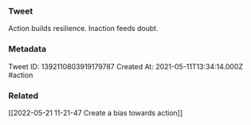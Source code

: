 ### Tweet
Action builds resilience. Inaction feeds doubt.

### Metadata
Tweet ID: 1392110803919179787
Created At: 2021-05-11T13:34:14.000Z
#action

### Related
[[2022-05-21 11-21-47 Create a bias towards action]]


